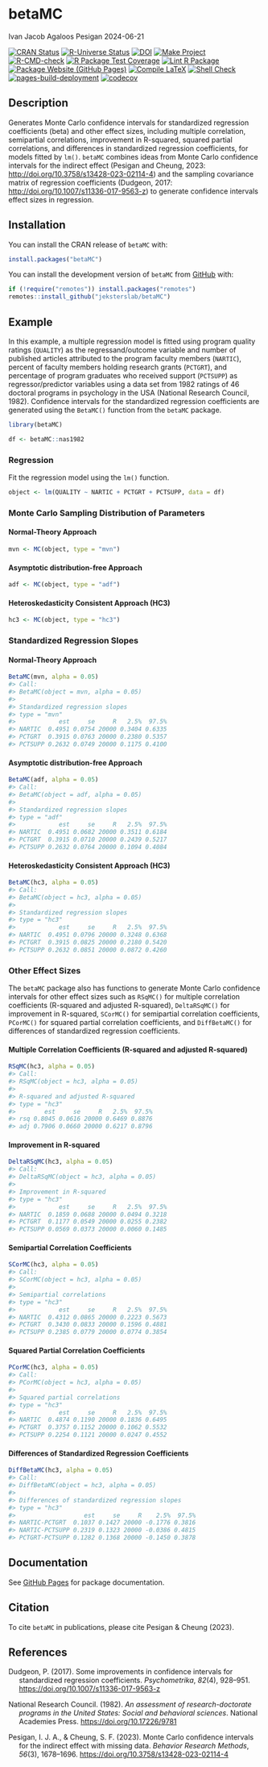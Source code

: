 betaMC
================
Ivan Jacob Agaloos Pesigan
2024-06-21

<!-- README.md is generated from .setup/readme/README.Rmd. Please edit that file -->
<!-- badges: start -->

[![CRAN
Status](https://www.r-pkg.org/badges/version/betaMC)](https://cran.r-project.org/package=betaMC)
[![R-Universe
Status](https://jeksterslab.r-universe.dev/badges/betaMC)](https://jeksterslab.r-universe.dev)
[![DOI](https://zenodo.org/badge/DOI/10.3758/s13428-023-02114-4.svg)](https://doi.org/10.3758/s13428-023-02114-4)
[![Make
Project](https://github.com/jeksterslab/betaMC/actions/workflows/make.yml/badge.svg)](https://github.com/jeksterslab/betaMC/actions/workflows/make.yml)
[![R-CMD-check](https://github.com/jeksterslab/betaMC/actions/workflows/check-full.yml/badge.svg)](https://github.com/jeksterslab/betaMC/actions/workflows/check-full.yml)
[![R Package Test
Coverage](https://github.com/jeksterslab/betaMC/actions/workflows/test-coverage.yml/badge.svg)](https://github.com/jeksterslab/betaMC/actions/workflows/test-coverage.yml)
[![Lint R
Package](https://github.com/jeksterslab/betaMC/actions/workflows/lint.yml/badge.svg)](https://github.com/jeksterslab/betaMC/actions/workflows/lint.yml)
[![Package Website (GitHub
Pages)](https://github.com/jeksterslab/betaMC/actions/workflows/pkgdown-gh-pages.yml/badge.svg)](https://github.com/jeksterslab/betaMC/actions/workflows/pkgdown-gh-pages.yml)
[![Compile
LaTeX](https://github.com/jeksterslab/betaMC/actions/workflows/latex.yml/badge.svg)](https://github.com/jeksterslab/betaMC/actions/workflows/latex.yml)
[![Shell
Check](https://github.com/jeksterslab/betaMC/actions/workflows/shellcheck.yml/badge.svg)](https://github.com/jeksterslab/betaMC/actions/workflows/shellcheck.yml)
[![pages-build-deployment](https://github.com/jeksterslab/betaMC/actions/workflows/pages/pages-build-deployment/badge.svg)](https://github.com/jeksterslab/betaMC/actions/workflows/pages/pages-build-deployment)
[![codecov](https://codecov.io/gh/jeksterslab/betaMC/branch/main/graph/badge.svg?token=KVLUET3DJ6)](https://codecov.io/gh/jeksterslab/betaMC)
<!-- badges: end -->

## Description

Generates Monte Carlo confidence intervals for standardized regression
coefficients (beta) and other effect sizes, including multiple
correlation, semipartial correlations, improvement in R-squared, squared
partial correlations, and differences in standardized regression
coefficients, for models fitted by `lm()`. `betaMC` combines ideas from
Monte Carlo confidence intervals for the indirect effect (Pesigan and
Cheung, 2023: <http://doi.org/10.3758/s13428-023-02114-4>) and the
sampling covariance matrix of regression coefficients (Dudgeon, 2017:
<http://doi.org/10.1007/s11336-017-9563-z>) to generate confidence
intervals effect sizes in regression.

## Installation

You can install the CRAN release of `betaMC` with:

``` r
install.packages("betaMC")
```

You can install the development version of `betaMC` from
[GitHub](https://github.com/jeksterslab/betaMC) with:

``` r
if (!require("remotes")) install.packages("remotes")
remotes::install_github("jeksterslab/betaMC")
```

## Example

In this example, a multiple regression model is fitted using program
quality ratings (`QUALITY`) as the regressand/outcome variable and
number of published articles attributed to the program faculty members
(`NARTIC`), percent of faculty members holding research grants
(`PCTGRT`), and percentage of program graduates who received support
(`PCTSUPP`) as regressor/predictor variables using a data set from 1982
ratings of 46 doctoral programs in psychology in the USA (National
Research Council, 1982). Confidence intervals for the standardized
regression coefficients are generated using the `BetaMC()` function from
the `betaMC` package.

``` r
library(betaMC)
```

``` r
df <- betaMC::nas1982
```

### Regression

Fit the regression model using the `lm()` function.

``` r
object <- lm(QUALITY ~ NARTIC + PCTGRT + PCTSUPP, data = df)
```

### Monte Carlo Sampling Distribution of Parameters

#### Normal-Theory Approach

``` r
mvn <- MC(object, type = "mvn")
```

#### Asymptotic distribution-free Approach

``` r
adf <- MC(object, type = "adf")
```

#### Heteroskedasticity Consistent Approach (HC3)

``` r
hc3 <- MC(object, type = "hc3")
```

### Standardized Regression Slopes

#### Normal-Theory Approach

``` r
BetaMC(mvn, alpha = 0.05)
#> Call:
#> BetaMC(object = mvn, alpha = 0.05)
#> 
#> Standardized regression slopes
#> type = "mvn"
#>            est     se     R   2.5%  97.5%
#> NARTIC  0.4951 0.0754 20000 0.3404 0.6335
#> PCTGRT  0.3915 0.0763 20000 0.2380 0.5357
#> PCTSUPP 0.2632 0.0749 20000 0.1175 0.4100
```

#### Asymptotic distribution-free Approach

``` r
BetaMC(adf, alpha = 0.05)
#> Call:
#> BetaMC(object = adf, alpha = 0.05)
#> 
#> Standardized regression slopes
#> type = "adf"
#>            est     se     R   2.5%  97.5%
#> NARTIC  0.4951 0.0682 20000 0.3511 0.6184
#> PCTGRT  0.3915 0.0710 20000 0.2439 0.5217
#> PCTSUPP 0.2632 0.0764 20000 0.1094 0.4084
```

#### Heteroskedasticity Consistent Approach (HC3)

``` r
BetaMC(hc3, alpha = 0.05)
#> Call:
#> BetaMC(object = hc3, alpha = 0.05)
#> 
#> Standardized regression slopes
#> type = "hc3"
#>            est     se     R   2.5%  97.5%
#> NARTIC  0.4951 0.0796 20000 0.3248 0.6368
#> PCTGRT  0.3915 0.0825 20000 0.2180 0.5420
#> PCTSUPP 0.2632 0.0851 20000 0.0872 0.4260
```

### Other Effect Sizes

The `betaMC` package also has functions to generate Monte Carlo
confidence intervals for other effect sizes such as `RSqMC()` for
multiple correlation coefficients (R-squared and adjusted R-squared),
`DeltaRSqMC()` for improvement in R-squared, `SCorMC()` for semipartial
correlation coefficients, `PCorMC()` for squared partial correlation
coefficients, and `DiffBetaMC()` for differences of standardized
regression coefficients.

#### Multiple Correlation Coefficients (R-squared and adjusted R-squared)

``` r
RSqMC(hc3, alpha = 0.05)
#> Call:
#> RSqMC(object = hc3, alpha = 0.05)
#> 
#> R-squared and adjusted R-squared
#> type = "hc3"
#>        est     se     R   2.5%  97.5%
#> rsq 0.8045 0.0616 20000 0.6469 0.8876
#> adj 0.7906 0.0660 20000 0.6217 0.8796
```

#### Improvement in R-squared

``` r
DeltaRSqMC(hc3, alpha = 0.05)
#> Call:
#> DeltaRSqMC(object = hc3, alpha = 0.05)
#> 
#> Improvement in R-squared
#> type = "hc3"
#>            est     se     R   2.5%  97.5%
#> NARTIC  0.1859 0.0688 20000 0.0494 0.3218
#> PCTGRT  0.1177 0.0549 20000 0.0255 0.2382
#> PCTSUPP 0.0569 0.0373 20000 0.0060 0.1485
```

#### Semipartial Correlation Coefficients

``` r
SCorMC(hc3, alpha = 0.05)
#> Call:
#> SCorMC(object = hc3, alpha = 0.05)
#> 
#> Semipartial correlations
#> type = "hc3"
#>            est     se     R   2.5%  97.5%
#> NARTIC  0.4312 0.0865 20000 0.2223 0.5673
#> PCTGRT  0.3430 0.0833 20000 0.1596 0.4881
#> PCTSUPP 0.2385 0.0779 20000 0.0774 0.3854
```

#### Squared Partial Correlation Coefficients

``` r
PCorMC(hc3, alpha = 0.05)
#> Call:
#> PCorMC(object = hc3, alpha = 0.05)
#> 
#> Squared partial correlations
#> type = "hc3"
#>            est     se     R   2.5%  97.5%
#> NARTIC  0.4874 0.1190 20000 0.1836 0.6495
#> PCTGRT  0.3757 0.1152 20000 0.1062 0.5532
#> PCTSUPP 0.2254 0.1121 20000 0.0247 0.4552
```

#### Differences of Standardized Regression Coefficients

``` r
DiffBetaMC(hc3, alpha = 0.05)
#> Call:
#> DiffBetaMC(object = hc3, alpha = 0.05)
#> 
#> Differences of standardized regression slopes
#> type = "hc3"
#>                   est     se     R    2.5%  97.5%
#> NARTIC-PCTGRT  0.1037 0.1427 20000 -0.1776 0.3816
#> NARTIC-PCTSUPP 0.2319 0.1323 20000 -0.0386 0.4815
#> PCTGRT-PCTSUPP 0.1282 0.1368 20000 -0.1450 0.3878
```

## Documentation

See [GitHub Pages](https://jeksterslab.github.io/betaMC/index.html) for
package documentation.

## Citation

To cite `betaMC` in publications, please cite Pesigan & Cheung (2023).

## References

<div id="refs" class="references csl-bib-body hanging-indent"
entry-spacing="0" line-spacing="2">

<div id="ref-Dudgeon-2017" class="csl-entry">

Dudgeon, P. (2017). Some improvements in confidence intervals for
standardized regression coefficients. *Psychometrika*, *82*(4), 928–951.
<https://doi.org/10.1007/s11336-017-9563-z>

</div>

<div id="ref-NationalResearchCouncil-1982" class="csl-entry">

National Research Council. (1982). *An assessment of research-doctorate
programs in the United States: Social and behavioral sciences*. National
Academies Press. <https://doi.org/10.17226/9781>

</div>

<div id="ref-Pesigan-Cheung-2023" class="csl-entry">

Pesigan, I. J. A., & Cheung, S. F. (2023). Monte Carlo confidence
intervals for the indirect effect with missing data. *Behavior Research
Methods*, *56*(3), 1678–1696.
<https://doi.org/10.3758/s13428-023-02114-4>

</div>

</div>

